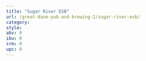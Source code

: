 ```yaml
---
title: "Sugar River ESB"
url: /great-dane-pub-and-brewing-2/sugar-river-esb/
category: 
style: 
abv: 0
ibu: 0
srm: 0
upc: 0
---
```


